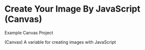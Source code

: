 # Create Your Image By JavaScript (Canvas)

Example Canvas Project

(Canvas) A variable for creating images with JavaScript


